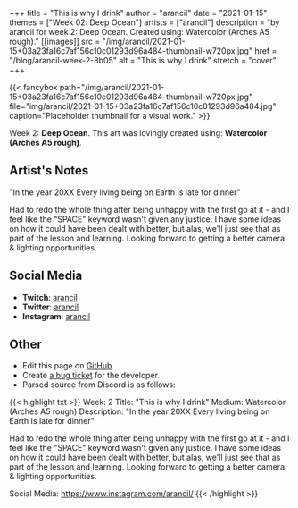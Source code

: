 +++
title =       "This is why I drink"
author =      "arancil"
date =        "2021-01-15"
themes =      ["Week 02: Deep Ocean"]
artists =     ["arancil"]
description = "by arancil for week 2: Deep Ocean. Created using: Watercolor (Arches A5 rough)."
[[images]]
              src = "/img/arancil/2021-01-15+03a23fa16c7af156c10c01293d96a484-thumbnail-w720px.jpg"
              href = "/blog/arancil-week-2-8b05"
              alt = "This is why I drink"
              stretch = "cover"
+++


{{< fancybox path="/img/arancil/2021-01-15+03a23fa16c7af156c10c01293d96a484-thumbnail-w720px.jpg" file="img/arancil/2021-01-15+03a23fa16c7af156c10c01293d96a484.jpg" caption="Placeholder thumbnail for a visual work." >}}


Week 2: **Deep Ocean**. This art was lovingly created using: **Watercolor (Arches A5 rough)**.

## Artist's Notes

"In the year 20XX
Every living being on Earth
Is late for dinner"

Had to redo the whole thing after being unhappy with the first go at it - and I feel like the "SPACE" keyword wasn't given any justice. I have some ideas on how it could have been dealt with better, but alas, we'll just see that as part of the lesson and learning. Looking forward to getting a better camera & lighting opportunities.

## Social Media

- **Twitch**: <a href='https://twitch.tv/arancil' target='_blank'>arancil</a>
- **Twitter**: <a href='https://twitter.com/arancil' target='_blank'>arancil</a>
- **Instagram**: <a href='https://instagram.com/arancil' target='_blank'>arancil</a>

## Other

- Edit this page on [GitHub](https://github.com/teaminkling/web-refresh/edit/main/content/blog/arancil-week-2-8b05.md).
- Create [a bug ticket](https://github.com/teaminkling/web-refresh/issues/new?assignees=&labels=bug&template=problem-report.md&title=) for the developer.
- Parsed source from Discord is as follows:

{{< highlight txt >}}
Week: 2
Title: "This is why I drink"
Medium: Watercolor (Arches A5 rough)
Description: "In the year 20XX
Every living being on Earth
Is late for dinner"

Had to redo the whole thing after being unhappy with the first go at it - and I feel like the "SPACE" keyword wasn't given any justice. I have some ideas on how it could have been dealt with better, but alas, we'll just see that as part of the lesson and learning. Looking forward to getting a better camera & lighting opportunities.

Social Media: https://www.instagram.com/arancil/
{{< /highlight >}}